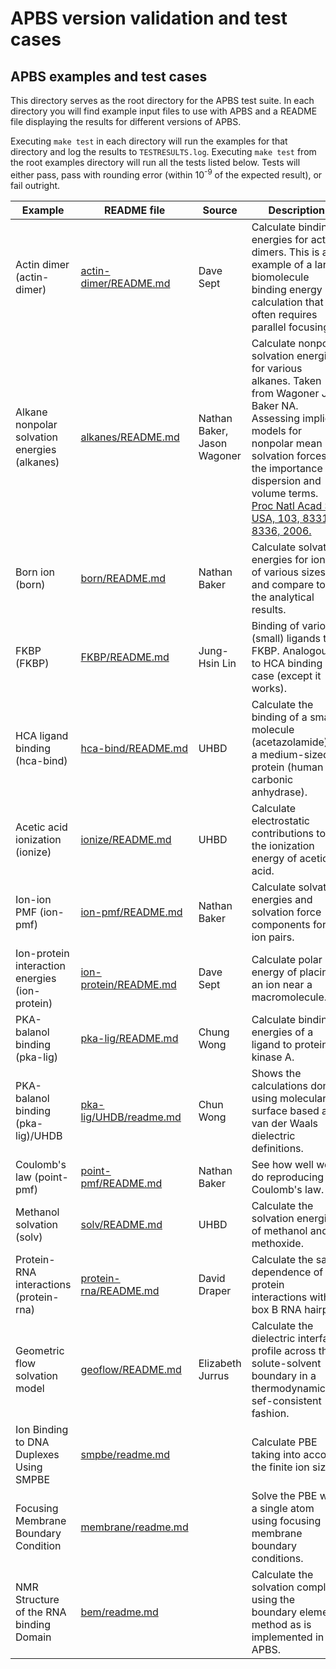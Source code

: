 # APBS version validation and test cases

## APBS examples and test cases

This directory serves as the root directory for the APBS test suite.
In each directory you will find example input files to use with APBS and a README file displaying the results for different versions of APBS.

Executing <code>make test</code> in each directory will run the examples for that directory and log the results to <code>TESTRESULTS.log</code>.
Executing <code>make test</code> from the root examples directory will run all the tests listed below.
Tests will either pass, pass with rounding error (within 10<sup>-9</sup> of the expected result), or fail outright.

| Example | README file | Source | Description | 
| ---- | ---- | ---- | ---- | 
| Actin dimer (actin-dimer) | [actin-dimer/README.md](actin-dimer/README.md) | Dave Sept | Calculate binding energies for actin dimers. This is an example of a large biomolecule binding energy calculation that often requires parallel focusing. | 
| Alkane nonpolar solvation energies (alkanes) | [alkanes/README.md](alkanes/README.md) | Nathan Baker, Jason Wagoner | Calculate nonpolar solvation energies for various alkanes.  Taken from Wagoner JA, Baker NA. Assessing implicit models for nonpolar mean solvation forces: the importance of dispersion and volume terms. [Proc Natl Acad Sci USA, 103, 8331-8336, 2006.](http://dx.doi.org/10.1073/pnas.0600118103) |
| Born ion (born) | [born/README.md](born/README.md) | Nathan Baker | Calculate solvation energies for ions of various sizes and compare to the analytical results. |
| FKBP (FKBP) | [FKBP/README.md](FKBP/README.md) | Jung-Hsin Lin | Binding of various (small) ligands to FKBP.  Analogous to HCA binding case (except it works). |
| HCA ligand binding (hca-bind) | [hca-bind/README.md](hca-bind/README.md) | UHBD | Calculate the binding of a small molecule (acetazolamide) to a medium-sized protein (human carbonic anhydrase). |
| Acetic acid ionization (ionize) | [ionize/README.md](ionize/README.md) | UHBD | Calculate electrostatic contributions to the ionization energy of acetic acid. | 
| Ion-ion PMF (ion-pmf) | [ion-pmf/README.md](ion-pmf/README.md) | Nathan Baker | Calculate solvation energies and solvation force components for ion pairs. |
| Ion-protein interaction energies (ion-protein) | [ion-protein/README.md](ion-protein/README.md) | Dave Sept | Calculate polar energy of placing an ion near a macromolecule. |
| PKA-balanol binding (pka-lig) | [pka-lig/README.md](pka-lig/README.md) | Chung Wong | Calculate binding energies of a ligand to protein kinase A. |
| PKA-balanol binding (pka-lig)/UHDB | [pka-lig/UHDB/readme.md](pka-lig/UHDB/readme.md)| Chun Wong | Shows the calculations done using molecular surface based and van der Waals dielectric definitions. |
| Coulomb's law (point-pmf) | [point-pmf/README.md](point-pmf/README.md) | Nathan Baker | See how well we do reproducing Coulomb's law. |
| Methanol solvation (solv) | [solv/README.md](solv/README.md) | UHBD | Calculate the solvation energies of methanol and methoxide. | 
| Protein-RNA interactions (protein-rna) | [protein-rna/README.md](protein-rna/README.md) | David Draper | Calculate the salt dependence of protein interactions with box B RNA hairpin. |
| Geometric flow solvation model | [geoflow/README.md](geoflow/README.md) | Elizabeth Jurrus | Calculate the dielectric interface profile across the solute-solvent boundary in a thermodynamically sef-consistent fashion. |
| Ion Binding to DNA Duplexes Using SMPBE| [smpbe/readme.md](smpbe/reamdme.md) | | Calculate PBE taking into account the finite ion size. |
| Focusing Membrane Boundary Condition| [membrane/readme.md](membrane/readme.md) | | Solve the PBE with a single atom using focusing membrane boundary conditions. |
| NMR Structure of the RNA binding Domain | [bem/readme.md](bem/readme.md) | | Calculate the solvation complex using the boundary element method as is implemented in APBS. |
